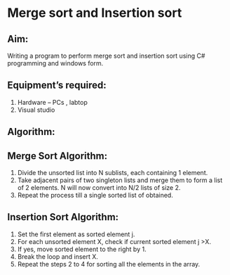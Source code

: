 # Merge sort and Insertion sort

## Aim:
Writing a program to perform merge sort and insertion sort using C# programming and windows form.

## Equipment’s required:
1.	Hardware – PCs , labtop
2.  Visual studio 

## Algorithm:
## Merge Sort Algorithm:
1. Divide the unsorted list into N sublists, each containing 1 element.
2. Take adjacent pairs of two singleton lists and merge them to form a list of 2 elements. N will now convert into N/2 lists of size 2.
3. Repeat the process till a single sorted list of obtained.

## Insertion Sort Algorithm:
1.	Set the first element as sorted element j.
2.	For each unsorted element X, check if current sorted element j >X.
3.	If yes, move sorted element to the right by 1.
4.	Break the loop and insert X.
5.	Repeat the steps 2 to 4 for sorting all the elements in the array.


